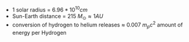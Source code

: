 - 1 solar radius = $6.96*10^{10}cm$ 
- Sun-Earth distance = 215 $M_\odot\approx 1AU$ 
- conversion of hydrogen to helium releases $\approx$ 0.007 $m_pc^2$  amount of energy per Hydrogen